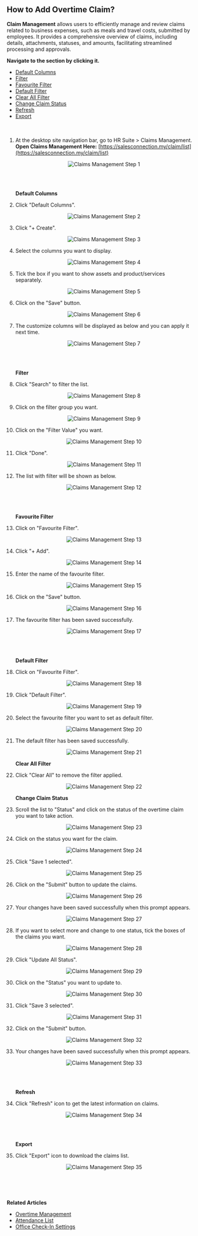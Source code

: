 ## How to Add Overtime Claim?

**Claim Management** allows users to efficiently manage and review claims related to business expenses, such as meals and travel costs, submitted by employees. It provides a comprehensive overview of claims, including details, attachments, statuses, and amounts, facilitating streamlined processing and approvals.

**Navigate to the section by clicking it.**<br>

- [Default Columns](#section1)<br>
- [Filter](#section2)<br>
- [Favourite Filter](#section3)<br>
- [Default Filter](#section4)<br>
- [Clear All Filter](#section5)<br>
- [Change Claim Status](#section6)<br>
- [Refresh](#section7)<br>
- [Export](#section8)
<br><br><br>

1. At the desktop site navigation bar, go to HR Suite > Claims Management.<br>
   **Open Claims Management Here:** [https://salesconnection.my/claim/list](https://salesconnection.my/claim/list)<br>

   <p align="center">
      <img src="img2/Claims_Management_Step_1.png" alt="Claims Management Step 1">
   </p>
   <br><br>

   **Default Columns**

2. Click "Default Columns".

   <p align="center">
      <img src="img2/Claims_Management_Step_2.png" alt="Claims Management Step 2">
   </p>

3. Click "+ Create".

   <p align="center">
      <img src="img2/Claims_Management_Step_3.png" alt="Claims Management Step 3">
   </p>

4. Select the columns you want to display.

   <p align="center">
      <img src="img2/Claims_Management_Step_4.png" alt="Claims Management Step 4">
   </p>

5. Tick the box if you want to show assets and product/services separately.

   <p align="center">
      <img src="img2/Claims_Management_Step_5.png" alt="Claims Management Step 5">
   </p>

6. Click on the "Save" button.

   <p align="center">
      <img src="img2/Claims_Management_Step_6.png" alt="Claims Management Step 6">
   </p>

7. The customize columns will be displayed as below and you can apply it next time.

   <p align="center">
      <img src="img2/Claims_Management_Step_7.png" alt="Claims Management Step 7">
   </p>
   <br><br>

   <a id="section2"></a>

   **Filter**  

8. Click "Search" to filter the list.

   <p align="center">
      <img src="img2/Claims_Management_Step_8.png" alt="Claims Management Step 8">
   </p>
  
9. Click on the filter group you want.

   <p align="center">
      <img src="img2/Claims_Management_Step_9.png" alt="Claims Management Step 9">
   </p>

10. Click on the "Filter Value" you want.

    <p align="center">
      <img src="img2/Claims_Management_Step_10.png" alt="Claims Management Step 10">
    </p>

11. Click "Done".

    <p align="center">
      <img src="img2/Claims_Management_Step_11.png" alt="Claims Management Step 11">
    </p>

12. The list with filter will be shown as below.

    <p align="center">
      <img src="img2/Claims_Management_Step_12.png" alt="Claims Management Step 12">
    </p>
    <br><br>

    <a id="section3"></a>
 
    **Favourite Filter**  

13. Click on "Favourite Filter".

    <p align="center">
      <img src="img2/Claims_Management_Step_13.png" alt="Claims Management Step 13">
    </p>

14. Click "+ Add".

    <p align="center">
      <img src="img2/Claims_Management_Step_14.png" alt="Claims Management Step 14">
    </p>

15. Enter the name of the favourite filter.

    <p align="center">
      <img src="img2/Claims_Management_Step_15.png" alt="Claims Management Step 15">
    </p>

16. Click on the "Save" button.

    <p align="center">
      <img src="img2/Claims_Management_Step_16.png" alt="Claims Management Step 16">
    </p>

17. The favourite filter has been saved successfully.

    <p align="center">
      <img src="img2/Claims_Management_Step_17.png" alt="Claims Management Step 17">
    </p>
    <br><br>

    <a id="section4"></a>
 
    **Default Filter**

18. Click on "Favourite Filter".

    <p align="center">
      <img src="img2/Claims_Management_Step_18.png" alt="Claims Management Step 18">
    </p>

19. Click "Default Filter".

    <p align="center">
      <img src="img2/Claims_Management_Step_19.png" alt="Claims Management Step 19">
    </p>

20. Select the favourite filter you want to set as default filter.

    <p align="center">
      <img src="img2/Claims_Management_Step_20.png" alt="Claims Management Step 20">
    </p>

21. The default filter has been saved successfully.

    <p align="center">
      <img src="img2/Claims_Management_Step_21.png" alt="Claims Management Step 21">
    </p>

    <a id="section5"></a>

    **Clear All Filter**

22. Click "Clear All" to remove the filter applied.

    <p align="center">
      <img src="img2/Claims_Management_Step_22.png" alt="Claims Management Step 22">
    </p>

    <a id="section6"></a>
 
    **Change Claim Status**

23. Scroll the list to "Status" and click on the status of the overtime claim you want to take action.

    <p align="center">
      <img src="img2/Claims_Management_Step_23.png" alt="Claims Management Step 23">
    </p>

24. Click on the status you want for the claim.

    <p align="center">
      <img src="img2/Claims_Management_Step_24.png" alt="Claims Management Step 24">
    </p>

25. Click "Save 1 selected".

    <p align="center">
      <img src="img2/Claims_Management_Step_25.png" alt="Claims Management Step 25">
    </p>

26. Click on the "Submit" button to update the claims.

    <p align="center">
      <img src="img2/Claims_Management_Step_26.png" alt="Claims Management Step 26">
    </p>

27. Your changes have been saved successfully when this prompt appears.

    <p align="center">
      <img src="img2/Claims_Management_Step_27.png" alt="Claims Management Step 27">
    </p>

28. If you want to select more and change to one status, tick the boxes of the claims you want.

    <p align="center">
      <img src="img2/Claims_Management_Step_28.png" alt="Claims Management Step 28">
    </p>

29. Click "Update All Status".

    <p align="center">
      <img src="img2/Claims_Management_Step_29.png" alt="Claims Management Step 29">
    </p>

30. Click on the "Status" you want to update to.

    <p align="center">
      <img src="img2/Claims_Management_Step_30.png" alt="Claims Management Step 30">
    </p>

31. Click "Save 3 selected".

    <p align="center">
      <img src="img2/Claims_Management_Step_31.png" alt="Claims Management Step 31">
    </p>

32. Click on the "Submit" button.

    <p align="center">
      <img src="img2/Claims_Management_Step_32.png" alt="Claims Management Step 32">
    </p>

33. Your changes have been saved successfully when this prompt appears.

    <p align="center">
      <img src="img2/Claims_Management_Step_33.png" alt="Claims Management Step 33">
    </p>
    <br><br>

    <a id="section7"></a>
 
    **Refresh**  

34. Click "Refresh" icon to get the latest information on claims.

    <p align="center">
      <img src="img2/Claims_Management_Step_34.png" alt="Claims Management Step 34">
    </p>
    <br><br>

    <a id="section8"></a>
 
    **Export** 

35. Click "Export" icon to download the claims list.

    <p align="center">
      <img src="img2/Claims_Management_Step_35.png" alt="Claims Management Step 35">
    </p>
    <br><br><br>

**Related Articles**
- [Overtime Management](Overtime_Management.md)
- [Attendance List](Attendance_List.md)
- [Office Check-In Settings](Office_Check_In_Settings.md)

